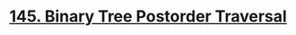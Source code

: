 # [145. Binary Tree Postorder Traversal](https://leetcode.com/problems/binary-tree-postorder-traversal/description/)
